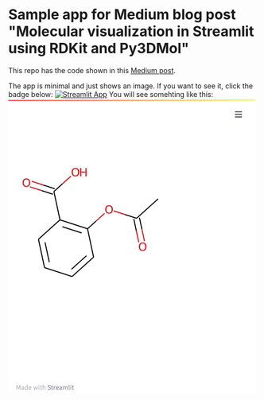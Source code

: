 # Sample app for Medium blog post "Molecular visualization in Streamlit using RDKit and Py3DMol"
This repo has the code shown in this [Medium post](https://jnapoles.medium.com/molecular-visualization-in-streamlit-using-rdkit-and-py3dmol-4e8e63488eb8).

The app is minimal and just shows an image. If you want to see it, click the badge below:
[![Streamlit App](https://static.streamlit.io/badges/streamlit_badge_black_white.svg)](https://share.streamlit.io/napoles-uach/medium_mol/main/app1.py)
You will see somehting like this:
![](https://raw.githubusercontent.com/napoles-uach/Medium_Mol/main/molapp.png)



